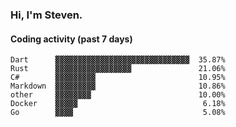 ### Hi, I'm Steven.

#### Coding activity (past 7 days)
```
Dart      ▓▓▓▓▓▓▓▓▓▓▓▓▓▓▓▓▓▓▓▓▓▓▓▓▓▓▓▓▓▓  35.87%
Rust      ▓▓▓▓▓▓▓▓▓▓▓▓▓▓▓▓▓               21.06%
C#        ▓▓▓▓▓▓▓▓▓                       10.95%
Markdown  ▓▓▓▓▓▓▓▓▓                       10.86%
other     ▓▓▓▓▓▓▓▓                        10.00%
Docker    ▓▓▓▓▓                            6.18%
Go        ▓▓▓▓                             5.08%
```
